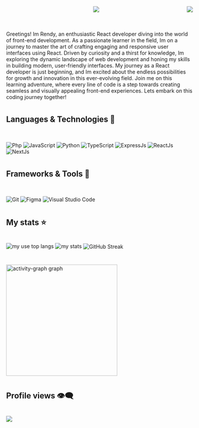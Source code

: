 #
<img align="right" src="https://visitor-badge.laobi.icu/badge?page_id=rendy278.rendy278" />
<h1 align="center">
    <img src="https://readme-typing-svg.herokuapp.com/?font=Righteous&size=35&center=true&vCenter=true&width=500&height=70&duration=4000&lines=Hi+There!+👋;+I'm+Rendy!;+I'm+Frontend+Developer!;" />
</h1>

<br/>

<p>
  Greetings! Im Rendy, an enthusiastic React developer diving into the world of front-end development. As a passionate learner in the field, Im on a journey to master the art of crafting engaging and responsive user interfaces using React. Driven by curiosity and a thirst for knowledge, Im exploring the dynamic landscape of web development and honing my skills in building modern, user-friendly interfaces. My journey as a React developer is just beginning, and Im excited about the endless possibilities for growth and innovation in this ever-evolving field. Join me on this learning adventure, where every line of code is a step towards creating seamless and visually appealing front-end experiences. Lets embark on this coding journey together!
</p>

#

## Languages & Technologies 🧰
<br/>
<p align="left">
  <img alt="Php" src="https://img.shields.io/badge/Php-7776B3?style=for-the-badge&logo=php&logoColor=EEEEEE" />
  <img alt="JavaScript" src="https://img.shields.io/badge/JavaScript-F0DB4F?style=for-the-badge&logo=javascript&logoColor=333333" />
  <img alt="Python" src="https://img.shields.io/badge/Python-3776AB?style=for-the-badge&logo=python&logoColor=white" />
  <img alt="TypeScript" src="https://img.shields.io/badge/TypeScript-007396?style=for-the-badge&logo=typescript&logoColor=white" />
  <img alt="ExpressJs" src="https://img.shields.io/badge/Express.js-eaeaea?style=for-the-badge&logo=express&logoColor=black" />
  <img alt="ReactJs" src="https://img.shields.io/badge/React.js-61DAFB?style=for-the-badge&logo=react&logoColor=white" />
  <img alt="NextJs" src="https://img.shields.io/badge/next.js-000000?style=for-the-badge&logo=nextdotjs&logoColor=white" />
</p>

#

## Frameworks & Tools 🔧
<br/>
<p align="left">
  <img alt="Git" src="https://img.shields.io/badge/Git-F24E1E?style=for-the-badge&logo=git&logoColor=white" />
  <img alt="Figma" src="https://img.shields.io/badge/Figma-FF8E8F?style=for-the-badge&logo=figma&logoColor=white" />
  <img alt="Visual Studio Code" src="https://img.shields.io/badge/Visual%20Studio%20Code-0078d7?style=for-the-badge&logo=visual-studio-code&logoColor=white" />
</p>

#

## My stats ⭐
<div align="left" >
  <br/>
<img  alt="my use top langs" src="https://github-readme-stats.vercel.app/api/top-langs/?username=rendy278&layout=compact&&langs_count=9&hide=html"/>
<img  alt="my stats" src="https://github-readme-stats.vercel.app/api?username=rendy278&show_icons=true&theme=transparent"/>
<img align="center" src="https://github-readme-streak-stats.herokuapp.com/?user=rendy278&theme=transparent&hide_border=false" alt="GitHub Streak" />
</div>

#

<img src="https://github-readme-activity-graph.vercel.app/graph?username=rendy278&radius=16&bg_color=ffffff&color=000000&line=83B4FF&point=5A72A0&area=false&hide_border=true&hide_title=false" height="300" alt="activity-graph graph"  />

#

## Profile views 👁️‍🗨️
<br/>
<a href="https://u8views.com/github/rendy278"><img src="https://u8views.com/api/v1/github/profiles/114122187/views/day-week-month-total-count.svg"></a>

#
